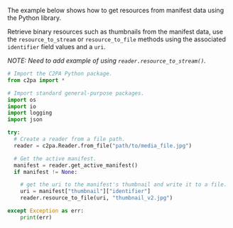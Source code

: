 
The example below shows how to get resources from manifest data using the Python library.

Retrieve binary resources such as thumbnails from the manifest data, use the `resource_to_stream` or `resource_to_file` methods using the associated `identifier` field values and a `uri`.

_NOTE: Need to add example of using `reader.resource_to_stream()`._

```py
# Import the C2PA Python package.
from c2pa import *

# Import standard general-purpose packages.
import os
import io
import logging
import json

try:
  # Create a reader from a file path.
  reader = c2pa.Reader.from_file("path/to/media_file.jpg")

  # Get the active manifest.
  manifest = reader.get_active_manifest()
  if manifest != None:

    # get the uri to the manifest's thumbnail and write it to a file.
    uri = manifest["thumbnail"]["identifier"]
    reader.resource_to_file(uri, "thumbnail_v2.jpg") 

except Exception as err:
    print(err)
```